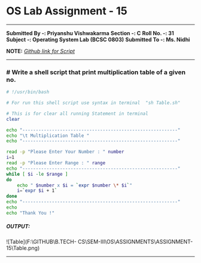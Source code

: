 # OS Lab Assignment - 15

------

**Submitted By -:  Priyanshu Vishwakarma**
**Section  -:  C**
**Roll No. -:  31**
**Subject  -:  Operating System Lab (BCSC 0803)**
**Submitted To -:  Ms. Nidhi**

**NOTE:** *[Github link for Script](https://github.com/CodePredator01/B.TECH-CS/tree/master/SEM-III/OS/ASSIGNMENTS/ASSIGNMENT-15)*

------

### # Write a shell script that print multiplication table of a given no.

```sh
# !/usr/bin/bash

# For run this shell script use syntax in terminal  "sh Table.sh"

# This is for clear all running Statement in terminal
clear

echo "----------------------------------------------------------"
echo "\t Multiplication Table "
echo "----------------------------------------------------------"

read -p "Please Enter Your Number : " number             
i=1
read -p "Please Enter Range : " range
echo "----------------------------------------------------------"
while [ $i -le $range ]
do
	echo " $number x $i = `expr $number \* $i`"
	i=`expr $i + 1`
done
echo "----------------------------------------------------------"
echo 
echo "Thank You !"
```



##### **OUTPUT:**

![Table](F:\GITHUB\B.TECH- CS\SEM-III\OS\ASSIGNMENTS\ASSIGNMENT-15\Table.png)

------